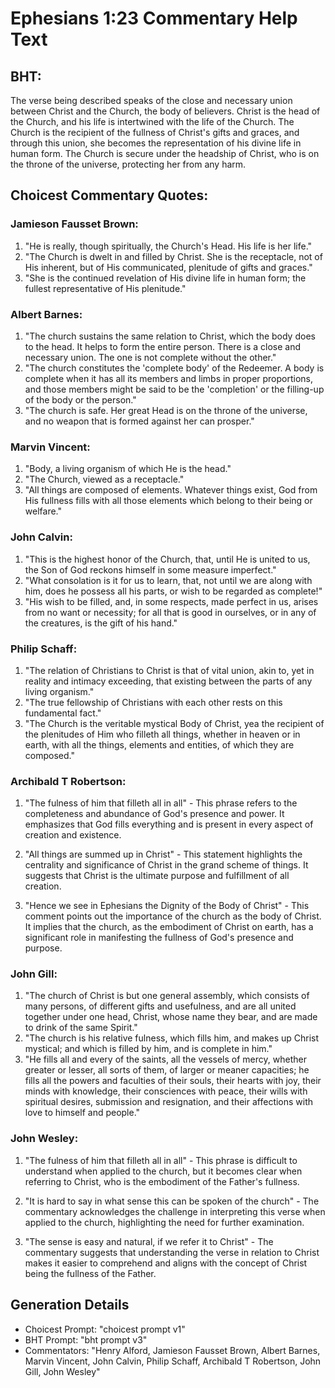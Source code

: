 # Ephesians 1:23 Commentary Help Text

## BHT:
The verse being described speaks of the close and necessary union between Christ and the Church, the body of believers. Christ is the head of the Church, and his life is intertwined with the life of the Church. The Church is the recipient of the fullness of Christ's gifts and graces, and through this union, she becomes the representation of his divine life in human form. The Church is secure under the headship of Christ, who is on the throne of the universe, protecting her from any harm.

## Choicest Commentary Quotes:
### Jamieson Fausset Brown:
1. "He is really, though spiritually, the Church's Head. His life is her life."
2. "The Church is dwelt in and filled by Christ. She is the receptacle, not of His inherent, but of His communicated, plenitude of gifts and graces."
3. "She is the continued revelation of His divine life in human form; the fullest representative of His plenitude."

### Albert Barnes:
1. "The church sustains the same relation to Christ, which the body does to the head. It helps to form the entire person. There is a close and necessary union. The one is not complete without the other."
2. "The church constitutes the 'complete body' of the Redeemer. A body is complete when it has all its members and limbs in proper proportions, and those members might be said to be the 'completion' or the filling-up of the body or the person."
3. "The church is safe. Her great Head is on the throne of the universe, and no weapon that is formed against her can prosper."

### Marvin Vincent:
1. "Body, a living organism of which He is the head."
2. "The Church, viewed as a receptacle."
3. "All things are composed of elements. Whatever things exist, God from His fullness fills with all those elements which belong to their being or welfare."

### John Calvin:
1. "This is the highest honor of the Church, that, until He is united to us, the Son of God reckons himself in some measure imperfect."
2. "What consolation is it for us to learn, that, not until we are along with him, does he possess all his parts, or wish to be regarded as complete!"
3. "His wish to be filled, and, in some respects, made perfect in us, arises from no want or necessity; for all that is good in ourselves, or in any of the creatures, is the gift of his hand."

### Philip Schaff:
1. "The relation of Christians to Christ is that of vital union, akin to, yet in reality and intimacy exceeding, that existing between the parts of any living organism." 
2. "The true fellowship of Christians with each other rests on this fundamental fact." 
3. "The Church is the veritable mystical Body of Christ, yea the recipient of the plenitudes of Him who filleth all things, whether in heaven or in earth, with all the things, elements and entities, of which they are composed."

### Archibald T Robertson:
1. "The fulness of him that filleth all in all" - This phrase refers to the completeness and abundance of God's presence and power. It emphasizes that God fills everything and is present in every aspect of creation and existence.

2. "All things are summed up in Christ" - This statement highlights the centrality and significance of Christ in the grand scheme of things. It suggests that Christ is the ultimate purpose and fulfillment of all creation.

3. "Hence we see in Ephesians the Dignity of the Body of Christ" - This comment points out the importance of the church as the body of Christ. It implies that the church, as the embodiment of Christ on earth, has a significant role in manifesting the fullness of God's presence and purpose.

### John Gill:
1. "The church of Christ is but one general assembly, which consists of many persons, of different gifts and usefulness, and are all united together under one head, Christ, whose name they bear, and are made to drink of the same Spirit."
2. "The church is his relative fulness, which fills him, and makes up Christ mystical; and which is filled by him, and is complete in him."
3. "He fills all and every of the saints, all the vessels of mercy, whether greater or lesser, all sorts of them, of larger or meaner capacities; he fills all the powers and faculties of their souls, their hearts with joy, their minds with knowledge, their consciences with peace, their wills with spiritual desires, submission and resignation, and their affections with love to himself and people."

### John Wesley:
1. "The fulness of him that filleth all in all" - This phrase is difficult to understand when applied to the church, but it becomes clear when referring to Christ, who is the embodiment of the Father's fullness.

2. "It is hard to say in what sense this can be spoken of the church" - The commentary acknowledges the challenge in interpreting this verse when applied to the church, highlighting the need for further examination.

3. "The sense is easy and natural, if we refer it to Christ" - The commentary suggests that understanding the verse in relation to Christ makes it easier to comprehend and aligns with the concept of Christ being the fullness of the Father.


## Generation Details
- Choicest Prompt: "choicest prompt v1"
- BHT Prompt: "bht prompt v3"
- Commentators: "Henry Alford, Jamieson Fausset Brown, Albert Barnes, Marvin Vincent, John Calvin, Philip Schaff, Archibald T Robertson, John Gill, John Wesley"
